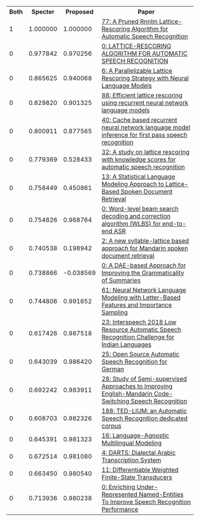 <html><table><tr>
<th>Both</th>
<th>Specter</th>
<th>Proposed</th>
<th>Paper</th>
</tr>
<tr>
<td>1</td>
<td>1.000000</td>
<td>1.000000</td>
<td><a href="https://www.semanticscholar.org/paper/fd8d157e11d840cd89fe2fd7b136f23723cb0e9d">77: A Pruned Rnnlm Lattice-Rescoring Algorithm for Automatic Speech Recognition</a></td>
</tr>
<tr>
<td>0</td>
<td>0.977842</td>
<td>0.970256</td>
<td><a href="https://www.semanticscholar.org/paper/0cee31605412b8c1f951002907907d0437b0c242">0: LATTICE-RESCORING ALGORITHM FOR AUTOMATIC SPEECH RECOGNITION</a></td>
</tr>
<tr>
<td>0</td>
<td>0.865625</td>
<td>0.940068</td>
<td><a href="https://www.semanticscholar.org/paper/736f0404a5352ea100d9a81f4b0b3af10a14b4fe">6: A Parallelizable Lattice Rescoring Strategy with Neural Language Models</a></td>
</tr>
<tr>
<td>0</td>
<td>0.829820</td>
<td>0.901325</td>
<td><a href="https://www.semanticscholar.org/paper/f89f4a93b8b8e034830e62fbb6eb86da66832576">88: Efficient lattice rescoring using recurrent neural network language models</a></td>
</tr>
<tr>
<td>0</td>
<td>0.800911</td>
<td>0.877565</td>
<td><a href="https://www.semanticscholar.org/paper/e11274bb4549fbdb9a7ab64d09076976e6f71e75">40: Cache based recurrent neural network language model inference for first pass speech recognition</a></td>
</tr>
<tr>
<td>0</td>
<td>0.779369</td>
<td>0.528433</td>
<td><a href="https://www.semanticscholar.org/paper/b77cf095acdafd6657c4cb0aca3befb0dc8d82f6">32: A study on lattice rescoring with knowledge scores for automatic speech recognition</a></td>
</tr>
<tr>
<td>0</td>
<td>0.758449</td>
<td>0.450861</td>
<td><a href="https://www.semanticscholar.org/paper/e702bd184ba16e8c123a993db8f6a6b010c25ff6">13: A Statistical Language Modeling Approach to Lattice-Based Spoken Document Retrieval</a></td>
</tr>
<tr>
<td>0</td>
<td>0.754826</td>
<td>0.968764</td>
<td><a href="https://www.semanticscholar.org/paper/c37a72fda21978c5424b98fa56ddce1d88924393">0: Word-level beam search decoding and correction algorithm (WLBS) for end-to-end ASR</a></td>
</tr>
<tr>
<td>0</td>
<td>0.740538</td>
<td>0.198942</td>
<td><a href="https://www.semanticscholar.org/paper/37c400faf1259d18dafea28c03f70f1884559ea7">2: A new syllable-lattice based approach for Mandarin spoken document retrieval</a></td>
</tr>
<tr>
<td>0</td>
<td>0.738866</td>
<td>-0.038569</td>
<td><a href="https://www.semanticscholar.org/paper/19360c8cf640def98d952c801e3d228e46418899">0: A DAE-based Approach for Improving the Grammaticality of Summaries</a></td>
</tr>
<tr>
<td>0</td>
<td>0.744806</td>
<td>0.991652</td>
<td><a href="https://www.semanticscholar.org/paper/d6733015a46cfe037c0566a1b3d3cfaca2f50fc7">61: Neural Network Language Modeling with Letter-Based Features and Importance Sampling</a></td>
</tr>
<tr>
<td>0</td>
<td>0.617426</td>
<td>0.987518</td>
<td><a href="https://www.semanticscholar.org/paper/3e1e863f52f5010b8aad86467ac787f434088fa8">23: Interspeech 2018 Low Resource Automatic Speech Recognition Challenge for Indian Languages</a></td>
</tr>
<tr>
<td>0</td>
<td>0.643039</td>
<td>0.986420</td>
<td><a href="https://www.semanticscholar.org/paper/49de89daeafb6fd9b53140f661dba53dee7824ab">25: Open Source Automatic Speech Recognition for German</a></td>
</tr>
<tr>
<td>0</td>
<td>0.692242</td>
<td>0.983911</td>
<td><a href="https://www.semanticscholar.org/paper/0b0c1280b881c27ef1f6f4c0f1a8ffe5cd4bc2a5">28: Study of Semi-supervised Approaches to Improving English-Mandarin Code-Switching Speech Recognition</a></td>
</tr>
<tr>
<td>0</td>
<td>0.608703</td>
<td>0.982326</td>
<td><a href="https://www.semanticscholar.org/paper/1e0b8416b9d2afb9b1ef87557958ef964cb4472b">188: TED-LIUM: an Automatic Speech Recognition dedicated corpus</a></td>
</tr>
<tr>
<td>0</td>
<td>0.645391</td>
<td>0.981323</td>
<td><a href="https://www.semanticscholar.org/paper/60fb50e86588fa7af2a80f5c559bae550453336d">16: Language-Agnostic Multilingual Modeling</a></td>
</tr>
<tr>
<td>0</td>
<td>0.672514</td>
<td>0.981080</td>
<td><a href="https://www.semanticscholar.org/paper/78c445b0eef2745c23ddba8a9e4547ac05e8fbf6">4: DARTS: Dialectal Arabic Transcription System</a></td>
</tr>
<tr>
<td>0</td>
<td>0.663450</td>
<td>0.980540</td>
<td><a href="https://www.semanticscholar.org/paper/9112be1801598125d463febb96a525227c32acc1">11: Differentiable Weighted Finite-State Transducers</a></td>
</tr>
<tr>
<td>0</td>
<td>0.713936</td>
<td>0.980238</td>
<td><a href="https://www.semanticscholar.org/paper/f000e0431cf60b693cb2ba529b1eb92060765a65">0: Enriching Under-Represented Named-Entities To Improve Speech Recognition Performance</a></td>
</tr>
</table></html>
